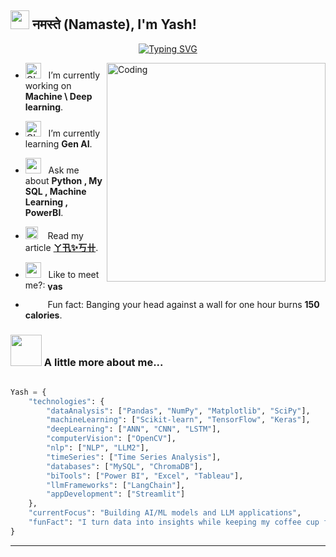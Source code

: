 <h2><img src="https://emojis.slackmojis.com/emojis/images/1531849430/4246/blob-sunglasses.gif?1531849430" width="30"/> नमस्ते (Namaste), I'm Yash! </a>  </h2>


</em></p>

<p align="center">
  <a href="https://git.io/typing-svg"><img src="https://readme-typing-svg.herokuapp.com?font=Fira+Code&pause=1000&width=435&lines=Data+scientist+and+analyst;DA%20|%20ML%20|%20AI%20|%20DL%20;Always+learning+new+things&center=true&height=45"   alt="Typing SVG" /></a>
</p>


<img align="right" alt="Coding" width="350" src="https://media1.tenor.com/m/tkkoPxh0brAAAAAC/typing-anime.gif">

- <img alt="GIF" src="https://media.giphy.com/media/WUlplcMpOCEmTGBtBW/giphy.gif" width="25" /> &nbsp;  I’m currently working on **Machine \ Deep learning**. <br>

-  <img alt="GIF" src="https://github.com/SP-XD/SP-XD/blob/main/images/Developer.gif" width="25" /> &nbsp; I’m currently learning **Gen AI**. <br>

- <img src="https://github.com/SP-XD/SP-XD/blob/main/images/message.gif?raw=true" width="25" />&nbsp;&nbsp; Ask me about **Python , My SQL , Machine Learning , PowerBI**. <br>

- <img src="https://github.com/SP-XD/SP-XD/blob/main/images/hyperkitty.gif?raw=true" width="20" />&nbsp;&nbsp;&nbsp; Read my article **[ㄚ卂✨丂卄](https://medium.com/@patilyashodatta)**. <br>

- <img src="https://github.com/SP-XD/SP-XD/blob/main/images/letterbox.gif?raw=true" width="25" /> &nbsp;  Like to meet me?: **<a href="https://linkedin.com/in/yashodattapatil15" target="blank"><img align="center" src="https://raw.githubusercontent.com/rahuldkjain/github-profile-readme-generator/master/src/images/icons/Social/linked-in-alt.svg" alt="yashodattapatil15" height="15" width="25" /></a>**<br>

- &nbsp;&nbsp;<img src="https://github.com/SP-XD/SP-XD/blob/main/images/lightning.gif?raw=true" width="12" />&nbsp;&nbsp;&nbsp;&nbsp;Fun fact: Banging your head against a wall for one hour burns **150 calories**.<br>



### <img src="https://media.giphy.com/media/VgCDAzcKvsR6OM0uWg/giphy.gif" width="50"> A little more about me...  

```python

Yash = {
    "technologies": {
        "dataAnalysis": ["Pandas", "NumPy", "Matplotlib", "SciPy"],
        "machineLearning": ["Scikit-learn", "TensorFlow", "Keras"],
        "deepLearning": ["ANN", "CNN", "LSTM"],
        "computerVision": ["OpenCV"],
        "nlp": ["NLP", "LLM2"],
        "timeSeries": ["Time Series Analysis"],
        "databases": ["MySQL", "ChromaDB"],
        "biTools": ["Power BI", "Excel", "Tableau"],
        "llmFrameworks": ["LangChain"],
        "appDevelopment": ["Streamlit"]
    },
    "currentFocus": "Building AI/ML models and LLM applications",
    "funFact": "I turn data into insights while keeping my coffee cup full!"
}
```
---
